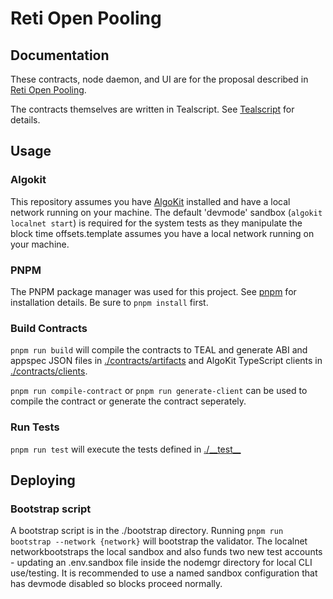 # Reti Open Pooling

## Documentation

These contracts, node daemon, and UI are for the proposal described in [Reti Open Pooling](../docs/reti-open-pooling.md).

The contracts themselves are written in Tealscript.  See [Tealscript](https://tealscript.algo.xyz) for details.

## Usage

### Algokit

This repository assumes you have [AlgoKit](https://github.com/algorandfoundation/algokit-cli) installed and have a local network running on your machine.  The default 'devmode' sandbox (`algokit localnet start`) is required for the system tests as they manipulate the block time offsets.template assumes you have a local network running on your machine. 

### PNPM

The PNPM package manager was used for this project.  See [pnpm](https://pnpm.io/) for installation details.  Be sure to `pnpm install` first.

### Build Contracts

`pnpm run build` will compile the contracts to TEAL and generate ABI and appspec JSON files in [./contracts/artifacts](./contracts/artifacts/) and AlgoKit TypeScript clients in [./contracts/clients](./contracts/clients/).

`pnpm run compile-contract` or `pnpm run generate-client` can be used to compile the contract or generate the contract seperately.

### Run Tests

`pnpm run test` will execute the tests defined in [./\_\_test\_\_](./__test__) 

## Deploying

### Bootstrap script

A bootstrap script is in the ./bootstrap directory.  Running `pnpm run bootstrap --network {network}` will bootstrap the validator.  The localnet networkbootstraps the local sandbox and also funds two new test accounts - updating an .env.sandbox file inside the nodemgr directory for local CLI use/testing.  It is recommended to use a named sandbox configuration that has devmode disabled so blocks proceed normally.

